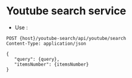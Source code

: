 # Youtube search service

* Use :

```
POST {host}/youtube-search/api/youtube/search
Content-Type: application/json

{
   "query": {query},
   "itemsNumber": {itemsNumber}
} 
```